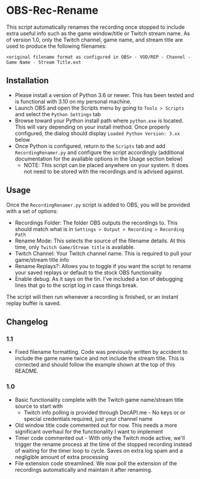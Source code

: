 # OBS-Rec-Rename

This script automatically renames the recording once stopped to include extra useful info such as the game window/title or Twitch stream name. As of version 1.0, only the Twitch channel, game name, and stream title are used to produce the following filenames:

`<original filename format as configured in OBS> - VOD/REP - Channel - Game Name - Stream Title.ext`

## Installation
* Please install a version of Python 3.6 or newer. This has been tested and is functional with 3.10 on my personal machine.
* Launch OBS and open the Scripts menu by going to `Tools > Scripts` and select the `Python Settings` tab
* Browse toward your Python install path where `python.exe` is located. This will vary depending on your install method. Once properly configured, the dialog should display `Loaded Python Version: 3.xx` below
* Once Python is configured, return to the `Scripts` tab and add `RecordingRenamer.py` and configure the script accordingly (additional documentation for the available options in the Usage section below)
  * NOTE: This script can be placed anywhere on your system. It does not need to be stored with the recordings and is advised against.

## Usage
Once the `RecordingRenamer.py` script is added to OBS, you will be provided with a set of options:
- Recordings Folder: The folder OBS outputs the recordings to. This should match what is in `Settings > Output > Recording > Recording Path`
- Rename Mode: This selects the source of the filename details. At this time, only `Twitch Game/Stream title` is available.
- Twitch Channel: Your Twitch channel name. This is required to pull your game/stream title info
- Rename Replays?: Allows you to toggle if you want the script to rename your saved replays or default to the stock OBS functionality
- Enable debug: As it says on the tin. I've included a ton of debugging lines that go to the script log in case things break.

The script will then run whenever a recording is finished, or an instant replay buffer is saved.

## Changelog

### 1.1
* Fixed filename formatting. Code was previously written by accident to include the game name twice and not include the stream title. This is corrected and should follow the example shown at the top of this README.

### 1.0
* Basic functionality complete with the Twitch game name/stream title source to start with
  * Twitch info polling is provided through DecAPI.me - No keys or or special credentials required, just your channel name
* Old window title code commented out for now. This needs a more significant overhaul for the functionality I want to implement
* Timer code commented out - With only the Twitch mode active, we'll trigger the rename process at the time of the stopped recording instead of waiting for the timer loop to cycle. Saves on extra log spam and a negligible amount of extra processing
* File extension code streamlined. We now poll the extension of the recordings automatically and maintain it after renaming.
